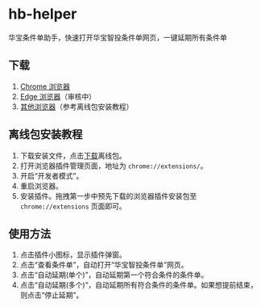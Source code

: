 # hb-helper

华宝条件单助手，快速打开华宝智投条件单网页，一键延期所有条件单

## 下载

1. [Chrome 浏览器](https://chromewebstore.google.com/detail/%E5%8D%8E%E5%AE%9D%E6%9D%A1%E4%BB%B6%E5%8D%95%E5%8A%A9%E6%89%8B/peeidnfboehmmandoghpbhgmadegikaf)
2. [Edge 浏览器]()（审核中）
3. [其他浏览器](https://www.maxmeng.top/files/hb-helper.crx.zip)（参考离线包安装教程）

## 离线包安装教程

1. 下载安装文件，点击[下载](https://www.maxmeng.top/files/hb-helper.crx.zip)离线包。
2. 打开浏览器插件管理页面，地址为 `chrome://extensions/`。
3. 开启“开发者模式”。
4. 重启浏览器。
5. 安装插件。拖拽第一步中预先下载的浏览器插件安装包至 `chrome://extensions` 页面即可。

## 使用方法

1. 点击插件小图标，显示插件弹窗。
2. 点击“查看条件单”，自动打开“华宝智投条件单”网页。
3. 点击“自动延期(单个)”，自动延期第一个符合条件的条件单。
4. 点击“自动延期(多个)”，自动延期所有符合条件的条件单。如果想提前结束，则点击“停止延期”。
